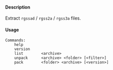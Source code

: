 #### Description
Extract `rgssad` / `rgss2a` / `rgss3a` files.

#### Usage
```
Commands:
    help
    version
    list        <archive>
    unpack      <archive> <folder> [<filter>]
    pack        <folder> <archive> [<version>]
```
